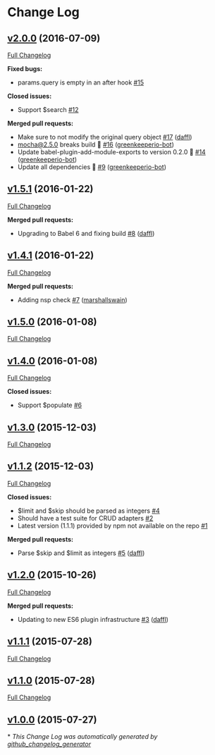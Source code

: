 # Change Log

## [v2.0.0](https://github.com/feathersjs/feathers-query-filters/tree/v2.0.0) (2016-07-09)
[Full Changelog](https://github.com/feathersjs/feathers-query-filters/compare/v1.5.1...v2.0.0)

**Fixed bugs:**

- params.query is empty in an after hook [\#15](https://github.com/feathersjs/feathers-query-filters/issues/15)

**Closed issues:**

- Support $search [\#12](https://github.com/feathersjs/feathers-query-filters/issues/12)

**Merged pull requests:**

- Make sure to not modify the original query object [\#17](https://github.com/feathersjs/feathers-query-filters/pull/17) ([daffl](https://github.com/daffl))
- mocha@2.5.0 breaks build 🚨 [\#16](https://github.com/feathersjs/feathers-query-filters/pull/16) ([greenkeeperio-bot](https://github.com/greenkeeperio-bot))
- Update babel-plugin-add-module-exports to version 0.2.0 🚀 [\#14](https://github.com/feathersjs/feathers-query-filters/pull/14) ([greenkeeperio-bot](https://github.com/greenkeeperio-bot))
- Update all dependencies 🌴 [\#9](https://github.com/feathersjs/feathers-query-filters/pull/9) ([greenkeeperio-bot](https://github.com/greenkeeperio-bot))

## [v1.5.1](https://github.com/feathersjs/feathers-query-filters/tree/v1.5.1) (2016-01-22)
[Full Changelog](https://github.com/feathersjs/feathers-query-filters/compare/v1.4.1...v1.5.1)

**Merged pull requests:**

- Upgrading to Babel 6 and fixing build [\#8](https://github.com/feathersjs/feathers-query-filters/pull/8) ([daffl](https://github.com/daffl))

## [v1.4.1](https://github.com/feathersjs/feathers-query-filters/tree/v1.4.1) (2016-01-22)
[Full Changelog](https://github.com/feathersjs/feathers-query-filters/compare/v1.5.0...v1.4.1)

**Merged pull requests:**

- Adding nsp check [\#7](https://github.com/feathersjs/feathers-query-filters/pull/7) ([marshallswain](https://github.com/marshallswain))

## [v1.5.0](https://github.com/feathersjs/feathers-query-filters/tree/v1.5.0) (2016-01-08)
[Full Changelog](https://github.com/feathersjs/feathers-query-filters/compare/v1.4.0...v1.5.0)

## [v1.4.0](https://github.com/feathersjs/feathers-query-filters/tree/v1.4.0) (2016-01-08)
[Full Changelog](https://github.com/feathersjs/feathers-query-filters/compare/v1.3.0...v1.4.0)

**Closed issues:**

- Support $populate [\#6](https://github.com/feathersjs/feathers-query-filters/issues/6)

## [v1.3.0](https://github.com/feathersjs/feathers-query-filters/tree/v1.3.0) (2015-12-03)
[Full Changelog](https://github.com/feathersjs/feathers-query-filters/compare/v1.1.2...v1.3.0)

## [v1.1.2](https://github.com/feathersjs/feathers-query-filters/tree/v1.1.2) (2015-12-03)
[Full Changelog](https://github.com/feathersjs/feathers-query-filters/compare/v1.2.0...v1.1.2)

**Closed issues:**

- $limit and $skip should be parsed as integers [\#4](https://github.com/feathersjs/feathers-query-filters/issues/4)
- Should have a test suite for CRUD adapters [\#2](https://github.com/feathersjs/feathers-query-filters/issues/2)
- Latest version \(1.1.1\) provided by npm not available on the repo [\#1](https://github.com/feathersjs/feathers-query-filters/issues/1)

**Merged pull requests:**

- Parse $skip and $limit  as integers [\#5](https://github.com/feathersjs/feathers-query-filters/pull/5) ([daffl](https://github.com/daffl))

## [v1.2.0](https://github.com/feathersjs/feathers-query-filters/tree/v1.2.0) (2015-10-26)
[Full Changelog](https://github.com/feathersjs/feathers-query-filters/compare/v1.1.1...v1.2.0)

**Merged pull requests:**

- Updating to new ES6 plugin infrastructure [\#3](https://github.com/feathersjs/feathers-query-filters/pull/3) ([daffl](https://github.com/daffl))

## [v1.1.1](https://github.com/feathersjs/feathers-query-filters/tree/v1.1.1) (2015-07-28)
[Full Changelog](https://github.com/feathersjs/feathers-query-filters/compare/v1.1.0...v1.1.1)

## [v1.1.0](https://github.com/feathersjs/feathers-query-filters/tree/v1.1.0) (2015-07-28)
[Full Changelog](https://github.com/feathersjs/feathers-query-filters/compare/v1.0.0...v1.1.0)

## [v1.0.0](https://github.com/feathersjs/feathers-query-filters/tree/v1.0.0) (2015-07-27)


\* *This Change Log was automatically generated by [github_changelog_generator](https://github.com/skywinder/Github-Changelog-Generator)*